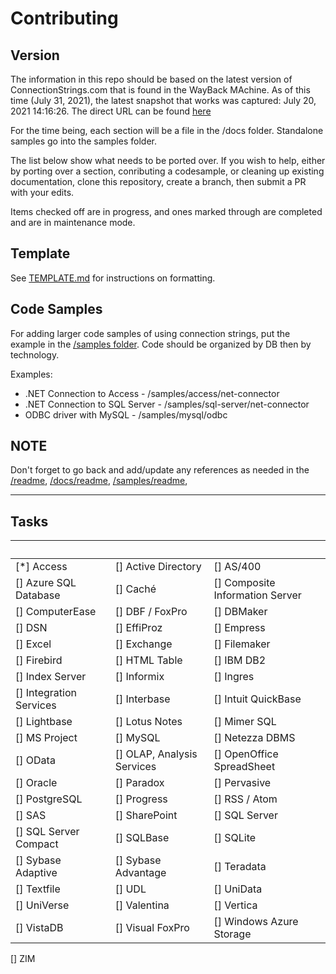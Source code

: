 # Contributing

## Version
The information  in this repo should be based on the latest version of ConnectionStrings.com that is found in the WayBack MAchine. As of this time (July 31, 2021), the latest snapshot that works was captured: July 20, 2021 14:16:26. The direct URL can be found [here](http://web.archive.org/web/20210720141626/https://www.connectionstrings.com/)

For the time being, each section will be a file in the /docs folder. Standalone samples go into the samples folder.

The list below show what needs to be ported over. If you wish to help, either by porting over a section, conributing a codesample, or cleaning up existing documentation, clone this repository, create a branch, then submit a PR with your edits. 

Items checked off are in progress, and ones marked through are completed and are in maintenance mode.

## Template
See [TEMPLATE.md](/docs/TEMPLATE.md) for instructions on formatting.

## Code Samples
For adding larger code samples of using connection strings, put the example in the [/samples folder](/samples). Code should be organized by DB then by technology. 

Examples:
* .NET Connection to Access - /samples/access/net-connector 
* .NET Connection to SQL Server - /samples/sql-server/net-connector
* ODBC driver with MySQL - /samples/mysql/odbc

## NOTE
Don't forget to go back and add/update any references as needed in the [/readme](/README.md), [/docs/readme](/docs/README.md), [/samples/readme](/samples/README.md), 

----
## Tasks
&nbsp;|&nbsp;|&nbsp;
--- | --- | ---
[*] Access|[] Active Directory|[] AS/400
[] Azure SQL Database|[] Caché|[] Composite Information Server
[] ComputerEase|[] DBF / FoxPro|[] DBMaker
[] DSN|[] EffiProz|[] Empress
[] Excel|[] Exchange|[] Filemaker
[] Firebird|[] HTML Table|[] IBM DB2
[] Index Server|[] Informix|[] Ingres
[] Integration Services|[] Interbase|[] Intuit QuickBase
[] Lightbase|[] Lotus Notes|[] Mimer SQL
[] MS Project|[] MySQL|[] Netezza DBMS
[] OData|[] OLAP, Analysis Services|[] OpenOffice SpreadSheet
[] Oracle|[] Paradox|[] Pervasive
[] PostgreSQL|[] Progress|[] RSS / Atom
[] SAS|[] SharePoint|[] SQL Server
[] SQL Server Compact|[] SQLBase|[] SQLite
[] Sybase Adaptive|[] Sybase Advantage|[] Teradata
[] Textfile|[] UDL|[] UniData
[] UniVerse|[] Valentina|[] Vertica
[] VistaDB|[] Visual FoxPro|[] Windows Azure Storage
[] ZIM
